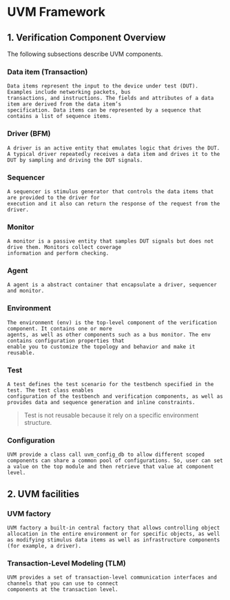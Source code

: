 # UVM Framework

## 1. Verification Component Overview

The following subsections describe UVM components.

### Data item (Transaction)

```
Data items represent the input to the device under test (DUT). Examples include networking packets, bus
transactions, and instructions. The fields and attributes of a data item are derived from the data item’s
specification. Data items can be represented by a sequence that contains a list of sequence items.
```

### Driver (BFM)

```
A driver is an active entity that emulates logic that drives the DUT. A typical driver repeatedly receives a data item and drives it to the DUT by sampling and driving the DUT signals.
```

### Sequencer

```
A sequencer is stimulus generator that controls the data items that are provided to the driver for
execution and it also can return the response of the request from the driver.
```

### Monitor

```
A monitor is a passive entity that samples DUT signals but does not drive them. Monitors collect coverage
information and perform checking.
```

### Agent

```
A agent is a abstract container that encapsulate a driver, sequencer and monitor.
```

### Environment

```
The environment (env) is the top-level component of the verification component. It contains one or more
agents, as well as other components such as a bus monitor. The env contains configuration properties that
enable you to customize the topology and behavior and make it reusable.
```

### Test

```
A test defines the test scenario for the testbench specified in the test. The test class enables
configuration of the testbench and verification components, as well as provides data and sequence generation and inline constraints.
```

> Test is not reusable because it rely on a specific environment structure.

### Configuration

```
UVM provide a class call uvm_config_db to allow different scoped components can share a common pool of configurations. So, user can set a value on the top module and then retrieve that value at component level.
```

## 2. UVM facilities

### UVM factory

```
UVM factory a built-in central factory that allows controlling object allocation in the entire environment or for specific objects, as well as modifying stimulus data items as well as infrastructure components (for example, a driver).
```

### Transaction-Level Modeling (TLM)

```
UVM provides a set of transaction-level communication interfaces and channels that you can use to connect
components at the transaction level.
```